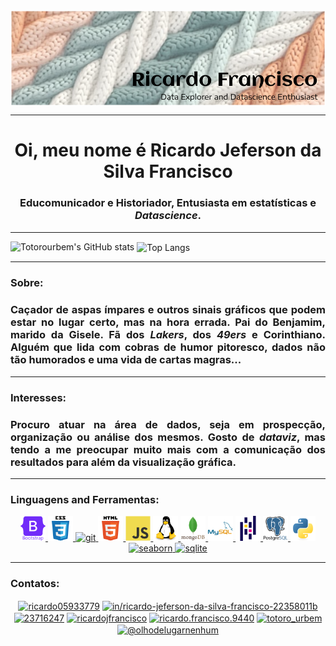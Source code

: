 <img align="center" src="https://raw.githubusercontent.com/totorourbem/totorourbem/main/Assets/header%20-%20README.png" />
<hr>
<h1 align="center">Oi, meu nome é Ricardo Jeferson da Silva Francisco</h1>
<h3 align="center">Educomunicador e Historiador, Entusiasta em estatísticas e <i>Datascience</i>.</h3>
<hr>
<p><img align="left" src="https://camo.githubusercontent.com/35ef80f9b32721a77cb0ec6cc626a9c6086aa473bea29f8855ae61907b4b80e3/68747470733a2f2f6769746875622d726561646d652d73746174732e76657263656c2e6170702f6170693f757365726e616d653d746f746f726f757262656d2673686f775f69636f6e733d74727565267468656d653d7472616e73706172656e742672616e6b5f69636f6e3d676974687562" alt="Totorourbem's GitHub stats" data-canonical-src="https://github-readme-stats.vercel.app/api?username=totorourbem&amp;show_icons=true&amp;theme=transparent&amp;rank_icon=github" style="max-width: 100%;" alt="totorourbem" /></p>
<p>&nbsp;<img align="center" src="https://camo.githubusercontent.com/63ea6fd9ae187c340a7672997650affeda416b3deecd7564ecbe904f09c7a97e/68747470733a2f2f6769746875622d726561646d652d73746174732e76657263656c2e6170702f6170692f746f702d6c616e67732f3f757365726e616d653d746f746f726f757262656d266c61796f75743d646f6e7574" alt="Top Langs" data-canonical-src="https://github-readme-stats.vercel.app/api/top-langs/?username=totorourbem&amp;layout=donut" style="max-width: 100% alt="totorourbem" /></p>
<hr>
<h3 align="left">Sobre:</h3>
<h3 align="justify">Caçador de aspas ímpares e outros sinais gráficos que podem estar no lugar certo, mas na hora errada. Pai do Benjamim, marido da Gisele. Fã dos <i>Lakers</i>, dos <i>49ers</i> e Corinthiano. Alguém que lida com cobras de humor pitoresco, dados não tão humorados e uma vida de cartas magras...</h3>
<hr>
<h3 align="left">Interesses:</h3>
<h3 align="justify">Procuro atuar na área de dados, seja em prospecção, organização ou análise dos mesmos. Gosto de <i>dataviz</i>, mas tendo a me preocupar muito mais com a comunicação dos resultados para além da visualização gráfica.</h3>
<hr>
<h3 align="left">Linguagens and Ferramentas:</h3>
<p align="center"> <a href="https://getbootstrap.com" target="_blank" rel="noreferrer"> <img src="https://raw.githubusercontent.com/devicons/devicon/master/icons/bootstrap/bootstrap-plain-wordmark.svg" alt="bootstrap" width="40" height="40"/> </a> <a href="https://www.w3schools.com/css/" target="_blank" rel="noreferrer"> <img src="https://raw.githubusercontent.com/devicons/devicon/master/icons/css3/css3-original-wordmark.svg" alt="css3" width="40" height="40"/> </a> <a href="https://git-scm.com/" target="_blank" rel="noreferrer"> <img src="https://www.vectorlogo.zone/logos/git-scm/git-scm-icon.svg" alt="git" width="40" height="40"/> </a> <a href="https://www.w3.org/html/" target="_blank" rel="noreferrer"> <img src="https://raw.githubusercontent.com/devicons/devicon/master/icons/html5/html5-original-wordmark.svg" alt="html5" width="40" height="40"/> </a> <a href="https://developer.mozilla.org/en-US/docs/Web/JavaScript" target="_blank" rel="noreferrer"> <img src="https://raw.githubusercontent.com/devicons/devicon/master/icons/javascript/javascript-original.svg" alt="javascript" width="40" height="40"/> </a> <a href="https://www.linux.org/" target="_blank" rel="noreferrer"> <img src="https://raw.githubusercontent.com/devicons/devicon/master/icons/linux/linux-original.svg" alt="linux" width="40" height="40"/> </a> <a href="https://www.mongodb.com/" target="_blank" rel="noreferrer"> <img src="https://raw.githubusercontent.com/devicons/devicon/master/icons/mongodb/mongodb-original-wordmark.svg" alt="mongodb" width="40" height="40"/> </a> <a href="https://www.mysql.com/" target="_blank" rel="noreferrer"> <img src="https://raw.githubusercontent.com/devicons/devicon/master/icons/mysql/mysql-original-wordmark.svg" alt="mysql" width="40" height="40"/> </a> <a href="https://pandas.pydata.org/" target="_blank" rel="noreferrer"> <img src="https://raw.githubusercontent.com/devicons/devicon/2ae2a900d2f041da66e950e4d48052658d850630/icons/pandas/pandas-original.svg" alt="pandas" width="40" height="40"/> </a> <a href="https://www.postgresql.org" target="_blank" rel="noreferrer"> <img src="https://raw.githubusercontent.com/devicons/devicon/master/icons/postgresql/postgresql-original-wordmark.svg" alt="postgresql" width="40" height="40"/> </a> <a href="https://www.python.org" target="_blank" rel="noreferrer"> <img src="https://raw.githubusercontent.com/devicons/devicon/master/icons/python/python-original.svg" alt="python" width="40" height="40"/> </a> <a href="https://seaborn.pydata.org/" target="_blank" rel="noreferrer"> <img src="https://seaborn.pydata.org/_images/logo-mark-lightbg.svg" alt="seaborn" width="40" height="40"/> </a> <a href="https://www.sqlite.org/" target="_blank" rel="noreferrer"> <img src="https://www.vectorlogo.zone/logos/sqlite/sqlite-icon.svg" alt="sqlite" width="40" height="40"/> </a> </p>
<hr>
<h3 align="left">Contatos:</h3>
<p align="center">
<a href="https://twitter.com/ricardo05933779" target="blank"><img align="center" src="https://raw.githubusercontent.com/rahuldkjain/github-profile-readme-generator/master/src/images/icons/Social/twitter.svg" alt="ricardo05933779" height="30" width="40" /></a>
<a href="https://linkedin.com/in/ricardo-jeferson-da-silva-francisco-22358011b" target="blank"><img align="center" src="https://raw.githubusercontent.com/rahuldkjain/github-profile-readme-generator/master/src/images/icons/Social/linked-in-alt.svg" alt="in/ricardo-jeferson-da-silva-francisco-22358011b" height="30" width="40" /></a>
<a href="https://stackoverflow.com/users/23716247" target="blank"><img align="center" src="https://raw.githubusercontent.com/rahuldkjain/github-profile-readme-generator/master/src/images/icons/Social/stack-overflow.svg" alt="23716247" height="30" width="40" /></a>
<a href="https://kaggle.com/ricardojfrancisco" target="blank"><img align="center" src="https://raw.githubusercontent.com/rahuldkjain/github-profile-readme-generator/master/src/images/icons/Social/kaggle.svg" alt="ricardojfrancisco" height="30" width="40" /></a>
<a href="https://fb.com/ricardo.francisco.9440" target="blank"><img align="center" src="https://raw.githubusercontent.com/rahuldkjain/github-profile-readme-generator/master/src/images/icons/Social/facebook.svg" alt="ricardo.francisco.9440" height="30" width="40" /></a>
<a href="https://dribbble.com/totoro_urbem" target="blank"><img align="center" src="https://raw.githubusercontent.com/rahuldkjain/github-profile-readme-generator/master/src/images/icons/Social/dribbble.svg" alt="totoro_urbem" height="30" width="40" /></a>
<a href="https://medium.com/@olhodelugarnenhum" target="blank"><img align="center" src="https://raw.githubusercontent.com/rahuldkjain/github-profile-readme-generator/master/src/images/icons/Social/medium.svg" alt="@olhodelugarnenhum" height="30" width="40" /></a>
</p>
